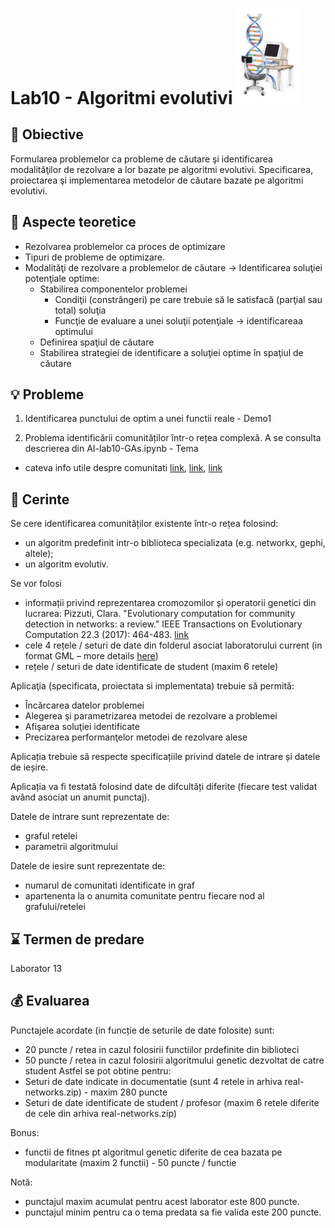 # Lab10 - Algoritmi evolutivi  <img src="evolComp.gif" width="100">



## :microscope: Obiective 

Formularea problemelor ca probleme de căutare şi identificarea modalităţilor de rezolvare a lor bazate pe algoritmi evolutivi. Specificarea, proiectarea şi implementarea metodelor de căutare bazate pe algoritmi evolutivi.

## :book:  Aspecte teoretice

- Rezolvarea problemelor ca proces de optimizare
- Tipuri de probleme de optimizare.
- Modalităţi de rezolvare a problemelor de căutare -> Identificarea soluţiei potenţiale optime:
    - Stabilirea componentelor problemei 
        - Condiţii (constrângeri) pe care trebuie să le satisfacă (parţial sau total) soluţia  
        - Funcţie de evaluare a unei soluţii potenţiale -> identificareaa optimului
    - Definirea spaţiul de căutare 
    - Stabilirea strategiei de identificare a soluţiei optime în spaţiul de căutare 

## :bulb: Probleme

1. Identificarea punctului de optim a unei functii reale - Demo1

2. Problema identificării comunităților într-o rețea complexă. A se consulta descrierea din AI-lab10-GAs.ipynb - Tema
- cateva info utile despre comunitati [link](https://youtu.be/sI8TK2mETrk?feature=shared), [link](https://youtu.be/RfgjHoVCZwU?feature=shared), [link](https://www.youtube.com/watch?v=KXi4ha79o3s)

## :memo:  Cerinte 

Se cere identificarea comunităților existente într-o rețea folosind:
- un algoritm predefinit intr-o biblioteca specializata (e.g. networkx, gephi, altele);
- un algoritm evolutiv. 

Se vor folosi 
-	informații privind reprezentarea cromozomilor și operatorii genetici din lucrarea: Pizzuti, Clara. "Evolutionary computation for community detection in networks: a review." IEEE Transactions on Evolutionary Computation 22.3 (2017): 464-483. [link](https://staff.icar.cnr.it/pizzuti/pubblicazioni/IEEETEC2017.pdf)
-	cele 4 rețele / seturi de date din folderul asociat laboratorului current (in format GML – more details [here](https://www.fim.uni-passau.de/fileadmin/dokumente/fakultaeten/fim/lehrstuhl/rutter/abschlussarbeiten/ba-goetz.pdf))
-	rețele / seturi de date identificate de student (maxim 6 retele)


Aplicaţia (specificata, proiectata si implementata) trebuie să permită:
-	Încărcarea datelor problemei 
-	Alegerea şi parametrizarea metodei de rezolvare a problemei
-	Afişarea soluţiei identificate
-	Precizarea performanţelor metodei de rezolvare alese

Aplicația trebuie să respecte specificațiile privind datele de intrare și datele de ieșire.

Aplicația va fi testată folosind date de difcultăți diferite (fiecare test validat având asociat un anumit punctaj).

Datele de intrare sunt reprezentate de:
-	graful retelei
-	parametrii algoritmului

Datele de iesire sunt reprezentate de:
-	numarul de comunitati identificate in graf
-	apartenenta la o anumita comunitate pentru fiecare nod al grafului/retelei


## :hourglass: Termen de predare 
Laborator 13 

## :moneybag: Evaluarea

Punctajele acordate (in funcție de seturile de date folosite) sunt:
- 20 puncte / retea in cazul folosirii functiilor prdefinite din biblioteci
- 50 puncte / retea  in cazul folosirii algoritmului genetic dezvoltat de catre student
Astfel se pot obtine pentru:
- Seturi de date indicate in documentatie (sunt 4 retele in arhiva real-networks.zip) - maxim 280 puncte   
- Seturi de date identificate de student / profesor (maxim 6 retele diferite de cele din arhiva real-networks.zip)

Bonus:
- functii de fitnes pt algoritmul genetic diferite de cea bazata pe modularitate (maxim 2 functii) - 50 puncte / functie


Notă: 
- punctajul maxim acumulat pentru acest laborator este 800 puncte.
- punctajul minim pentru ca o tema predata sa fie valida este 200 puncte.  



